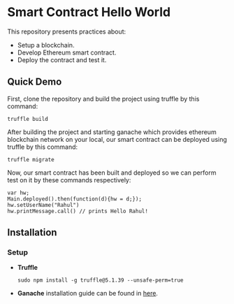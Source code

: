 # Smart Contract Hello World

This repository presents practices about:

- Setup a blockchain.
- Develop Ethereum smart contract.
- Deploy the contract and test it.

## Quick Demo

First, clone the repository and build the project using truffle by this command:

    truffle build

After building the project and starting ganache which provides ethereum blockchain network on your local, our smart contract can be deployed using truffle by this command:

    truffle migrate

Now, our smart contract has been built and deployed so we can perform test on it by these commands respectively:

    var hw;
    Main.deployed().then(function(d){hw = d;});
    hw.setUserName("Rahul")
    hw.printMessage.call() // prints Hello Rahul!


## Installation

### Setup

- **Truffle**

      sudo npm install -g truffle@5.1.39 --unsafe-perm=true

- **Ganache** installation guide can be found in [here](https://www.trufflesuite.com/ganache).


